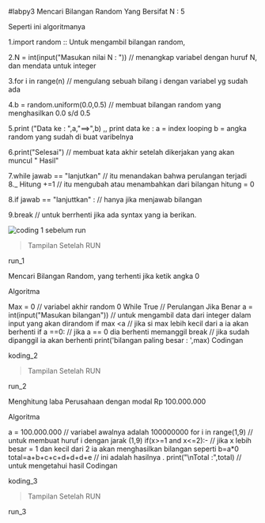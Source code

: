 #labpy3
Mencari Bilangan Random Yang Bersifat N : 5

Seperti ini algoritmanya

1.import random :: Untuk mengambil bilangan random,

2.N = int(input("Masukan nilai N : ")) // menangkap variabel dengan huruf N, dan mendata untuk integer

3.for i in range(n) // mengulang sebuah bilang i dengan variabel yg sudah ada

4.b = random.uniform(0.0,0.5) // membuat bilangan random yang menghasilkan 0.0 s/d 0.5

5.print ("Data ke : ",a,"==>",b) ,, print data ke : a = index looping b = angka random yang sudah di buat varibelnya

6.print("Selesai") // membuat kata akhir setelah dikerjakan yang akan muncul " Hasil"

7.while jawab == "lanjutkan" // itu menandakan bahwa perulangan terjadi 8._ Hitung +=1 // itu mengubah atau menambahkan dari bilangan hitung = 0

8.if jawab == "lanjuttkan" : // hanya jika menjawab bilangan

9.break // untuk berrhenti jika ada syntax yang ia berikan.




![coding 1 sebelum run](https://user-images.githubusercontent.com/46749088/53244822-8a279400-36de-11e9-8a6d-6269e29ac059.png)



>Tampilan Setelah RUN



run_1

Mencari Bilangan Random, yang terhenti jika ketik angka 0

Algoritma

Max = 0 // variabel akhir random 0
While True // Perulangan Jika Benar
a = int(input("Masukan bilangan")) // untuk mengambil data dari integer dalam input yang akan dirandom
if max <a // jika si max lebih kecil dari a ia akan berhenti
if a ==0: // jika a == 0 dia berhenti memanggil
break // jika sudah dipanggil ia akan berhenti
print('bilangan paling besar : ',max)
Codingan

koding_2

>Tampilan Setelah RUN

run_2

Menghitung laba Perusahaan dengan modal Rp 100.000.000

Algoritma

a = 100.000.000 // variabel awalnya adalah 100000000
for i in range(1,9) // untuk membuat huruf i dengan jarak (1,9)
if(x>=1 and x<=2):- // jika x lebih besar = 1 dan kecil dari 2 ia akan menghasilkan bilangan seperti b=a*0
total=a+b+c+c+d+d+d+e // ini adalah hasilnya .
print("\nTotal :",total) // untuk mengetahui hasil
Codingan

koding_3

>Tampilan Setelah RUN

run_3
